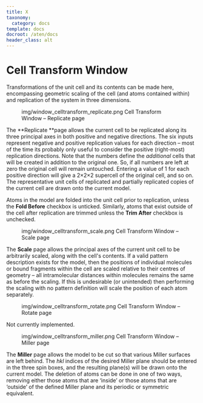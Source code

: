 ```yaml
---
title: X
taxonomy:
  category: docs
template: docs
docroot: /aten/docs
header_class: alt
---
```



# Cell Transform Window

Transformations of the unit cell and its contents can be made here, encompassing geometric scaling of the cell (and atoms contained within) and replication of the system in three dimensions.

<figure>
  <image>img/window_celltransform_replicate.png</image>
  <caption>Cell Transform Window – Replicate page</caption>
</figure>

The **Replicate **page allows the current cell to be replicated along its three principal axes in both positive and negative directions. The six inputs represent negative and positive replication values for each direction – most of the time its probably only useful to consider the positive (right-most) replication directions. Note that the numbers define the _additional_ cells that will be created in addition to the original one. So, if all numbers are left at zero the original cell will remain untouched. Entering a value of 1 for each positive direction will give a 2×2×2 supercell of the original cell, and so on. The representative unit cells of replicated and partially replicated copies of the current cell are drawn onto the current model.

Atoms in the model are folded into the unit cell prior to replication, unless the **Fold Before** checkbox is unticked. Similarly, atoms that exist outside of the cell after replication are trimmed unless the **Trim After** checkbox is unchecked.

<figure>
  <image>img/window_celltransform_scale.png</image>
  <caption>Cell Transform Window – Scale page</caption>
</figure>

The **Scale** page allows the principal axes of the current unit cell to be arbitrarily scaled, along with the cell's contents. If a valid pattern description exists for the model, then the positions of individual molecules or bound fragments within the cell are scaled relative to their centres of geometry – all intramolecular distances within molecules remains the same as before the scaling. If this is undesirable (or unintended) then performing the scaling with no pattern definition will scale the position of each atom separately.

<figure>
  <image>img/window_celltransform_rotate.png</image>
  <caption>Cell Transform Window – Rotate page</caption>
</figure>

Not currently implemented.

<figure>
  <image>img/window_celltransform_miller.png</image>
  <caption>Cell Transform Window – Miller page</caption>
</figure>

The **Miller** page allows the model to be cut so that various Miller surfaces are left behind. The _hkl_ indices of the desired Miller plane should be entered in the three spin boxes, and the resulting plane(s) will be drawn onto the current model. The deletion of atoms can be done in one of two ways, removing either those atoms that are ‘inside’ or those atoms that are ‘outside’ of the defined Miller plane and its periodic or symmetric equivalent.



